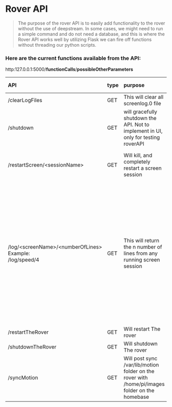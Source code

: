 # Rover API

> The purpose of the rover API is to easily add functionality to the rover without the use of deepstream.  In some cases, we might need to run a simple command and do not need a database, and this is where the Rover API works well by utilizing Flask we can fire off functions without threading our python scripts.

### Here are the current functions available from the API:
http:127.0.0.1:5000/**functionCalls**/**possibleOtherParameters**

|API|type|purpose| Succssful API return|notes|
| :---- | :---| :---- | :----- | :---- |
|/clearLogFiles| GET | This will clear all screenlog.0 file| { "status": "SUCCESS" }||
|/shutdown|GET|will gracefully shutdown the API. Not to implement in UI, only for testing roverAPI| No JSON returned||
|/restartScreen/\<sessionName\>|GET|Will kill, and completely restart a screen session|{ "status": "SUCCESS" }|Will return { "status":"FAIL" } if the screen session does not exists|
|/log/\<screenName\>/<numberOfLines\> <br>Example:<br>/log/speed/4|GET|This will return the n number of lines from any running screen session| { "status": "SUCCESS", "data": "{'download': 392.0, 'ip': '192.168.1.15', 'upload': 0.0}{'download': 280.0, 'ip': '192.168.1.15', 'upload': 520.0}{'download': 25200.0, 'ip': '192.168.1.15', 'upload': 8970.0}{'download': 20400.0, 'ip': '192.168.1.15', 'upload': 8660.0}"} ||
|/restartTheRover|GET|Will restart The rover|{ "status": "SUCCESS" }||
|/shutdownTheRover|GET|Will shutdown The rover|{ "status": "SUCCESS" }||
|/syncMotion|GET|Will post sync /var/lib/motion folder on the rover with /home/pi/images folder on the homebase|{ "status": "SUCCESS" }||